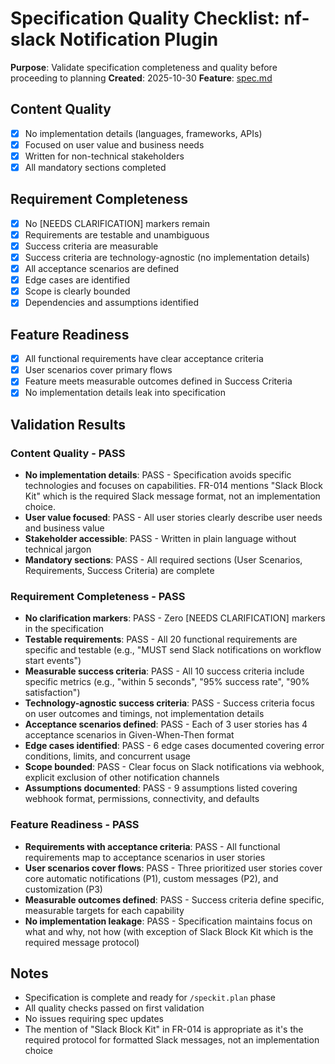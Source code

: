 # Specification Quality Checklist: nf-slack Notification Plugin

**Purpose**: Validate specification completeness and quality before proceeding to planning
**Created**: 2025-10-30
**Feature**: [spec.md](../spec.md)

## Content Quality

- [x] No implementation details (languages, frameworks, APIs)
- [x] Focused on user value and business needs
- [x] Written for non-technical stakeholders
- [x] All mandatory sections completed

## Requirement Completeness

- [x] No [NEEDS CLARIFICATION] markers remain
- [x] Requirements are testable and unambiguous
- [x] Success criteria are measurable
- [x] Success criteria are technology-agnostic (no implementation details)
- [x] All acceptance scenarios are defined
- [x] Edge cases are identified
- [x] Scope is clearly bounded
- [x] Dependencies and assumptions identified

## Feature Readiness

- [x] All functional requirements have clear acceptance criteria
- [x] User scenarios cover primary flows
- [x] Feature meets measurable outcomes defined in Success Criteria
- [x] No implementation details leak into specification

## Validation Results

### Content Quality - PASS

- **No implementation details**: PASS - Specification avoids specific technologies and focuses on capabilities. FR-014 mentions "Slack Block Kit" which is the required Slack message format, not an implementation choice.
- **User value focused**: PASS - All user stories clearly describe user needs and business value
- **Stakeholder accessible**: PASS - Written in plain language without technical jargon
- **Mandatory sections**: PASS - All required sections (User Scenarios, Requirements, Success Criteria) are complete

### Requirement Completeness - PASS

- **No clarification markers**: PASS - Zero [NEEDS CLARIFICATION] markers in the specification
- **Testable requirements**: PASS - All 20 functional requirements are specific and testable (e.g., "MUST send Slack notifications on workflow start events")
- **Measurable success criteria**: PASS - All 10 success criteria include specific metrics (e.g., "within 5 seconds", "95% success rate", "90% satisfaction")
- **Technology-agnostic success criteria**: PASS - Success criteria focus on user outcomes and timings, not implementation details
- **Acceptance scenarios defined**: PASS - Each of 3 user stories has 4 acceptance scenarios in Given-When-Then format
- **Edge cases identified**: PASS - 6 edge cases documented covering error conditions, limits, and concurrent usage
- **Scope bounded**: PASS - Clear focus on Slack notifications via webhook, explicit exclusion of other notification channels
- **Assumptions documented**: PASS - 9 assumptions listed covering webhook format, permissions, connectivity, and defaults

### Feature Readiness - PASS

- **Requirements with acceptance criteria**: PASS - All functional requirements map to acceptance scenarios in user stories
- **User scenarios cover flows**: PASS - Three prioritized user stories cover core automatic notifications (P1), custom messages (P2), and customization (P3)
- **Measurable outcomes defined**: PASS - Success criteria define specific, measurable targets for each capability
- **No implementation leakage**: PASS - Specification maintains focus on what and why, not how (with exception of Slack Block Kit which is the required message protocol)

## Notes

- Specification is complete and ready for `/speckit.plan` phase
- All quality checks passed on first validation
- No issues requiring spec updates
- The mention of "Slack Block Kit" in FR-014 is appropriate as it's the required protocol for formatted Slack messages, not an implementation choice
